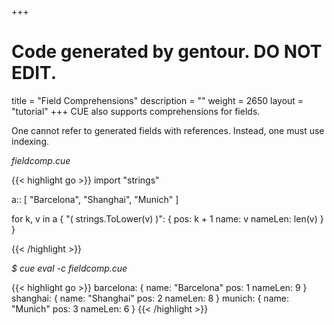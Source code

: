 +++
# Code generated by gentour. DO NOT EDIT.
title = "Field Comprehensions"
description = ""
weight = 2650
layout = "tutorial"
+++
CUE also supports comprehensions for fields.

One cannot refer to generated fields with references.
Instead, one must use indexing.


<a id="td-block-padding" class="td-offset-anchor"></a>
<section class="row td-box td-box--white td-box--gradient td-box--height-auto">
<div class="col-lg-6 mr-0">
<i>fieldcomp.cue</i>
<p>
{{< highlight go >}}
import "strings"

a:: [ "Barcelona", "Shanghai", "Munich" ]

for k, v in a {
    "\( strings.ToLower(v) )": {
        pos:     k + 1
        name:    v
        nameLen: len(v)
    }
}

{{< /highlight >}}
<br>
</div>

<div class="col-lg-6 ml-0"><i>$ cue eval -c fieldcomp.cue</i>
<p>
{{< highlight go >}}
barcelona: {
    name:    "Barcelona"
    pos:     1
    nameLen: 9
}
shanghai: {
    name:    "Shanghai"
    pos:     2
    nameLen: 8
}
munich: {
    name:    "Munich"
    pos:     3
    nameLen: 6
}
{{< /highlight >}}
</div>
</section>